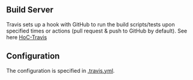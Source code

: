 ## Build Server
Travis sets up a hook with GitHub to run the build scripts/tests upon specified times or actions (pull request & push to GitHub by default). See here [HoC-Travis](https://travis-ci.org/Zuehlke/HouseOfCards)

## Configuration
The configuration is specified in [.travis.yml](https://github.com/Zuehlke/HouseOfCards/blob/master/.travis.yml).

